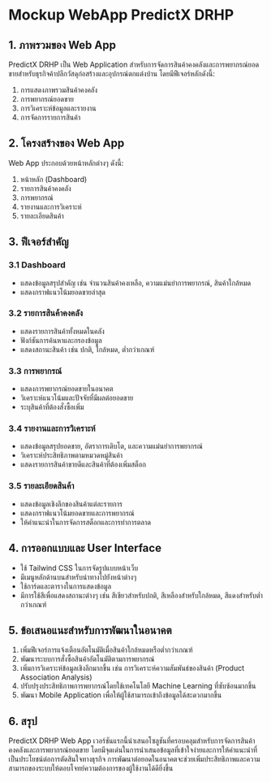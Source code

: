 # Mockup WebApp PredictX DRHP

## 1. ภาพรวมของ Web App

PredictX DRHP เป็น Web Application สำหรับการจัดการสินค้าคงคลังและการพยากรณ์ยอดขายสำหรับธุรกิจค้าปลีกวัสดุก่อสร้างและอุปกรณ์ตกแต่งบ้าน โดยมีฟีเจอร์หลักดังนี้:

1. การแสดงภาพรวมสินค้าคงคลัง
2. การพยากรณ์ยอดขาย
3. การวิเคราะห์ข้อมูลและรายงาน
4. การจัดการรายการสินค้า

## 2. โครงสร้างของ Web App

Web App ประกอบด้วยหน้าหลักต่างๆ ดังนี้:

1. หน้าหลัก (Dashboard)
2. รายการสินค้าคงคลัง
3. การพยากรณ์
4. รายงานและการวิเคราะห์
5. รายละเอียดสินค้า

## 3. ฟีเจอร์สำคัญ

### 3.1 Dashboard

- แสดงข้อมูลสรุปสำคัญ เช่น จำนวนสินค้าคงเหลือ, ความแม่นยำการพยากรณ์, สินค้าใกล้หมด
- แสดงกราฟแนวโน้มยอดขายล่าสุด

### 3.2 รายการสินค้าคงคลัง

- แสดงรายการสินค้าทั้งหมดในคลัง
- ฟังก์ชันการค้นหาและกรองข้อมูล
- แสดงสถานะสินค้า เช่น ปกติ, ใกล้หมด, ต่ำกว่าเกณฑ์

### 3.3 การพยากรณ์

- แสดงการพยากรณ์ยอดขายในอนาคต
- วิเคราะห์แนวโน้มและปัจจัยที่มีผลต่อยอดขาย
- ระบุสินค้าที่ต้องสั่งซื้อเพิ่ม

### 3.4 รายงานและการวิเคราะห์

- แสดงข้อมูลสรุปยอดขาย, อัตราการเติบโต, และความแม่นยำการพยากรณ์
- วิเคราะห์ประสิทธิภาพตามหมวดหมู่สินค้า
- แสดงรายการสินค้าขายดีและสินค้าที่ต้องเพิ่มสต็อก

### 3.5 รายละเอียดสินค้า

- แสดงข้อมูลเชิงลึกของสินค้าแต่ละรายการ
- แสดงกราฟแนวโน้มยอดขายและการพยากรณ์
- ให้คำแนะนำในการจัดการสต็อกและการทำการตลาด

## 4. การออกแบบและ User Interface

- ใช้ Tailwind CSS ในการจัดรูปแบบหน้าเว็บ
- มีเมนูหลักด้านบนสำหรับนำทางไปยังหน้าต่างๆ
- ใช้การ์ดและตารางในการแสดงข้อมูล
- มีการใช้สีเพื่อแสดงสถานะต่างๆ เช่น สีเขียวสำหรับปกติ, สีเหลืองสำหรับใกล้หมด, สีแดงสำหรับต่ำกว่าเกณฑ์

## 5. ข้อเสนอแนะสำหรับการพัฒนาในอนาคต

1. เพิ่มฟีเจอร์การแจ้งเตือนอัตโนมัติเมื่อสินค้าใกล้หมดหรือต่ำกว่าเกณฑ์
2. พัฒนาระบบการสั่งซื้อสินค้าอัตโนมัติตามการพยากรณ์
3. เพิ่มการวิเคราะห์ข้อมูลเชิงลึกมากขึ้น เช่น การวิเคราะห์ความสัมพันธ์ของสินค้า (Product Association Analysis)
4. ปรับปรุงประสิทธิภาพการพยากรณ์โดยใช้เทคโนโลยี Machine Learning ที่ซับซ้อนมากขึ้น
5. พัฒนา Mobile Application เพื่อให้ผู้ใช้สามารถเข้าถึงข้อมูลได้สะดวกมากขึ้น

## 6. สรุป

PredictX DRHP Web App เวอร์ชันแรกนี้นำเสนอโซลูชันที่ครอบคลุมสำหรับการจัดการสินค้าคงคลังและการพยากรณ์ยอดขาย โดยมีจุดเด่นในการนำเสนอข้อมูลที่เข้าใจง่ายและการให้คำแนะนำที่เป็นประโยชน์ต่อการตัดสินใจทางธุรกิจ การพัฒนาต่อยอดในอนาคตจะช่วยเพิ่มประสิทธิภาพและความสามารถของระบบให้ตอบโจทย์ความต้องการของผู้ใช้งานได้ดียิ่งขึ้น
